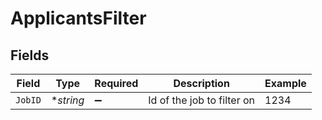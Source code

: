 # ApplicantsFilter


## Fields

| Field                      | Type                       | Required                   | Description                | Example                    |
| -------------------------- | -------------------------- | -------------------------- | -------------------------- | -------------------------- |
| `JobID`                    | **string*                  | :heavy_minus_sign:         | Id of the job to filter on | 1234                       |
